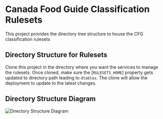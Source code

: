 #  Canada Food Guide Classification Rulesets

This project provides the directory tree structure to house the CFG classification rulesets

## Directory Structure for Rulesets

Clone this project in the directory where you want the services to manage the rulesets.  Once cloned, make sure the [`RULESETS_HOME`] property gets updated to directory path leading to `dtables`.  The clone will allow the deployment to update to the latest changes.

## Directory Structure Diagram

![Directory Structure Diagram](hierarchy.png "Directory Structure Diagram")

[//]: # (These are the references links used in the body of this note and get stripped out when the markdown processor does its thing.  There is no need to format nicely because it should not be seen.)

[RULESETS_HOME]:      <https://github.com/hres/cfg-classification-service/blob/master/src/main/java/ca/gc/ip346/util/rulesets.properties>
